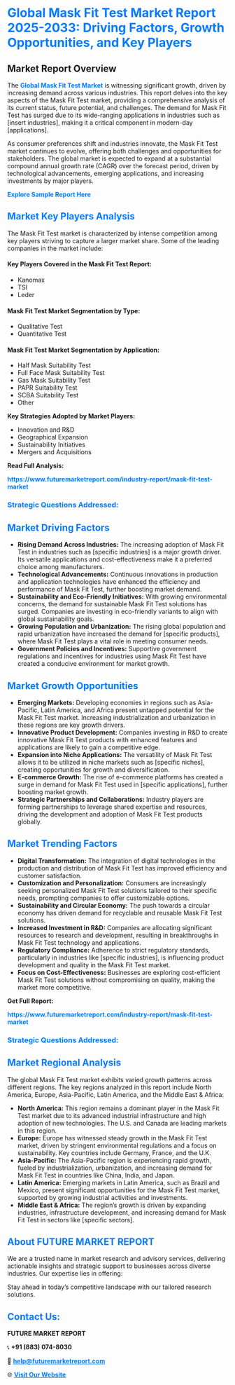 <h1 style="color: #007BFF;">Global Mask Fit Test Market Report 2025-2033: Driving Factors, Growth Opportunities, and Key Players</h1>

<section id="overview">
<h2>Market Report Overview</h2>
<p>The <a href="https://www.futuremarketreport.com/industry-report/mask-fit-test-market" style="color: #007BFF; text-decoration: none;"><strong>Global Mask Fit Test Market</strong></a> is witnessing significant growth, driven by increasing demand across various industries. This report delves into the key aspects of the Mask Fit Test market, providing a comprehensive analysis of its current status, future potential, and challenges. The demand for Mask Fit Test has surged due to its wide-ranging applications in industries such as [insert industries], making it a critical component in modern-day [applications].</p>
<p>As consumer preferences shift and industries innovate, the Mask Fit Test market continues to evolve, offering both challenges and opportunities for stakeholders. The global market is expected to expand at a substantial compound annual growth rate (CAGR) over the forecast period, driven by technological advancements, emerging applications, and increasing investments by major players.</p>
</section>

<section id="overview">
<p><a href="https://www.futuremarketreport.com/request-sample/reportId=27773" style="color: #007BFF; text-decoration: none;"><strong>Explore Sample Report Here</strong></a></p>
</section>

<section id="key-players">
<h2 style="color: #007BFF;">Market Key Players Analysis</h2>
<p>The Mask Fit Test market is characterized by intense competition among key players striving to capture a larger market share. Some of the leading companies in the market include:</p>
<h4>Key Players Covered in the Mask Fit Test Report:</h4>
<ul><li>Kanomax</li><li>TSI</li><li>Leder</li></ul>
<h4>Mask Fit Test Market Segmentation by Type:</h4>
<ul><li>Qualitative Test</li><li>Quantitative Test</li></ul>

<h4>Mask Fit Test Market Segmentation by Application:</h4>
<ul><li>Half Mask Suitability Test</li><li>Full Face Mask Suitability Test</li><li>Gas Mask Suitability Test</li><li>PAPR Suitability Test</li><li>SCBA Suitability Test</li><li>Other</li></ul>
<p><strong>Key Strategies Adopted by Market Players:</strong></p>
<ul>
<li>Innovation and R&D</li>
<li>Geographical Expansion</li>
<li>Sustainability Initiatives</li>
<li>Mergers and Acquisitions</li>
</ul>
</section>

<section>
<p><strong>Read Full Analysis: </strong></p><a href="https://www.futuremarketreport.com/industry-report/mask-fit-test-market" style="color: #007BFF; text-decoration: none;"><strong>https://www.futuremarketreport.com/industry-report/mask-fit-test-market</strong></a>
<h3 style="color: #007BFF;">Strategic Questions Addressed:</h3>
</section>

<section id="driving-factors">
<h2 style="color: #007BFF;">Market Driving Factors</h2>
<ul>
<li><strong>Rising Demand Across Industries:</strong> The increasing adoption of Mask Fit Test in industries such as [specific industries] is a major growth driver. Its versatile applications and cost-effectiveness make it a preferred choice among manufacturers.</li>
<li><strong>Technological Advancements:</strong> Continuous innovations in production and application technologies have enhanced the efficiency and performance of Mask Fit Test, further boosting market demand.</li>
<li><strong>Sustainability and Eco-Friendly Initiatives:</strong> With growing environmental concerns, the demand for sustainable Mask Fit Test solutions has surged. Companies are investing in eco-friendly variants to align with global sustainability goals.</li>
<li><strong>Growing Population and Urbanization:</strong> The rising global population and rapid urbanization have increased the demand for [specific products], where Mask Fit Test plays a vital role in meeting consumer needs.</li>
<li><strong>Government Policies and Incentives:</strong> Supportive government regulations and incentives for industries using Mask Fit Test have created a conducive environment for market growth.</li>
</ul>
</section>

<section id="growth-opportunities">
<h2 style="color: #007BFF;">Market Growth Opportunities</h2>
<ul>
<li><strong>Emerging Markets:</strong> Developing economies in regions such as Asia-Pacific, Latin America, and Africa present untapped potential for the Mask Fit Test market. Increasing industrialization and urbanization in these regions are key growth drivers.</li>
<li><strong>Innovative Product Development:</strong> Companies investing in R&D to create innovative Mask Fit Test products with enhanced features and applications are likely to gain a competitive edge.</li>
<li><strong>Expansion into Niche Applications:</strong> The versatility of Mask Fit Test allows it to be utilized in niche markets such as [specific niches], creating opportunities for growth and diversification.</li>
<li><strong>E-commerce Growth:</strong> The rise of e-commerce platforms has created a surge in demand for Mask Fit Test used in [specific applications], further boosting market growth.</li>
<li><strong>Strategic Partnerships and Collaborations:</strong> Industry players are forming partnerships to leverage shared expertise and resources, driving the development and adoption of Mask Fit Test products globally.</li>
</ul>
</section>

<section id="trending-factors">
<h2 style="color: #007BFF;">Market Trending Factors</h2>
<ul>
<li><strong>Digital Transformation:</strong> The integration of digital technologies in the production and distribution of Mask Fit Test has improved efficiency and customer satisfaction.</li>
<li><strong>Customization and Personalization:</strong> Consumers are increasingly seeking personalized Mask Fit Test solutions tailored to their specific needs, prompting companies to offer customizable options.</li>
<li><strong>Sustainability and Circular Economy:</strong> The push towards a circular economy has driven demand for recyclable and reusable Mask Fit Test solutions.</li>
<li><strong>Increased Investment in R&D:</strong> Companies are allocating significant resources to research and development, resulting in breakthroughs in Mask Fit Test technology and applications.</li>
<li><strong>Regulatory Compliance:</strong> Adherence to strict regulatory standards, particularly in industries like [specific industries], is influencing product development and quality in the Mask Fit Test market.</li>
<li><strong>Focus on Cost-Effectiveness:</strong> Businesses are exploring cost-efficient Mask Fit Test solutions without compromising on quality, making the market more competitive.</li>
</ul>
</section>

<section>
<p><strong>Get Full Report: </strong></p><a href="https://www.futuremarketreport.com/industry-report/mask-fit-test-market" style="color: #007BFF; text-decoration: none;"><strong>https://www.futuremarketreport.com/industry-report/mask-fit-test-market</strong></a>
<h3 style="color: #007BFF;">Strategic Questions Addressed:</h3>
</section>


<section id="regional-analysis">
<h2 style="color: #007BFF;">Market Regional Analysis</h2>
<p>The global Mask Fit Test market exhibits varied growth patterns across different regions. The key regions analyzed in this report include North America, Europe, Asia-Pacific, Latin America, and the Middle East & Africa:</p>
<ul>
<li><strong>North America:</strong> This region remains a dominant player in the Mask Fit Test market due to its advanced industrial infrastructure and high adoption of new technologies. The U.S. and Canada are leading markets in this region.</li>
<li><strong>Europe:</strong> Europe has witnessed steady growth in the Mask Fit Test market, driven by stringent environmental regulations and a focus on sustainability. Key countries include Germany, France, and the U.K.</li>
<li><strong>Asia-Pacific:</strong> The Asia-Pacific region is experiencing rapid growth, fueled by industrialization, urbanization, and increasing demand for Mask Fit Test in countries like China, India, and Japan.</li>
<li><strong>Latin America:</strong> Emerging markets in Latin America, such as Brazil and Mexico, present significant opportunities for the Mask Fit Test market, supported by growing industrial activities and investments.</li>
<li><strong>Middle East & Africa:</strong> The region’s growth is driven by expanding industries, infrastructure development, and increasing demand for Mask Fit Test in sectors like [specific sectors].</li>
</ul>
</section>

<footer>
<h2 style="color: #007BFF;">About FUTURE MARKET REPORT</h2>
<p>We are a trusted name in market research and advisory services, delivering actionable insights and strategic support to businesses across diverse industries. Our expertise lies in offering:</p>

<p>Stay ahead in today’s competitive landscape with our tailored research solutions.</p>

<h2 style="color: #007BFF;">Contact Us:</h2>
<p><strong>FUTURE MARKET REPORT</strong></p>
<p>📞 <strong>+91 (883) 074-8030</strong></p>
<p>📧 <strong><a href="mailto:help@futuremarketreport.com" style="color: #007BFF;">help@futuremarketreport.com</a></strong></p>
<p>🌐 <strong><a href="https://www.futuremarketreport.com/" style="color: #007BFF;">Visit Our Website</a></strong></p>
</footer>